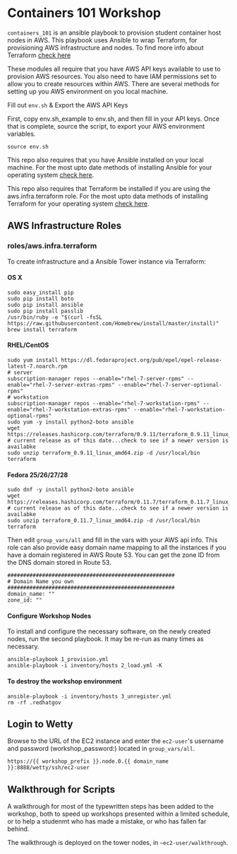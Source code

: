 # Containers 101 Workshop

`containers_101` is an ansible playbook to provision student container host nodes in AWS. This playbook uses Ansible to wrap Terraform, for provisioning AWS infrastructure and nodes. To find more info about Terraform [check here](https://www.terraform.io/docs/providers/aws/index.html)

These modules all require that you have AWS API keys available to use to provision AWS resources. You also need to have IAM permissions set to allow you to create resources within AWS. There are several methods for setting up you AWS environment on you local machine.

Fill out `env.sh` & Export the AWS API Keys

First, copy env.sh_example to env.sh, and then fill in your API keys.  Once that is complete, source the script, to export your AWS environment variables.

```
source env.sh
```

This repo also requires that you have Ansible installed on your local machine. For the most upto date methods of installing Ansible for your operating system [check here](http://docs.ansible.com/ansible/intro_installation.html).

This repo also requires that Terraform be installed if you are using the aws.infra.terraform role. For the most upto data methods of installing Terraform for your operating system [check here](https://www.terraform.io/downloads.html).

## AWS Infrastructure Roles

### roles/aws.infra.terraform

To create infrastructure and a Ansible Tower instance via Terraform:

#### OS X
```
sudo easy_install pip
sudo pip install boto
sudo pip install ansible
sudo pip install passlib
/usr/bin/ruby -e "$(curl -fsSL https://raw.githubusercontent.com/Homebrew/install/master/install)"
brew install terraform
```

#### RHEL/CentOS
```
sudo yum install https://dl.fedoraproject.org/pub/epel/epel-release-latest-7.noarch.rpm
# server
subscription-manager repos --enable="rhel-7-server-rpms" --enable="rhel-7-server-extras-rpms" --enable="rhel-7-server-optional-rpms"
# workstation
subscription-manager repos --enable="rhel-7-workstation-rpms" --enable="rhel-7-workstation-extras-rpms" --enable="rhel-7-workstation-optional-rpms"
sudo yum -y install python2-boto ansible
wget https://releases.hashicorp.com/terraform/0.9.11/terraform_0.9.11_linux_amd64.zip # current release as of this date...check to see if a newer version is availabke
sudo unzip terraform_0.9.11_linux_amd64.zip -d /usr/local/bin terraform
```

#### Fedora 25/26/27/28
```
sudo dnf -y install python2-boto ansible
wget https://releases.hashicorp.com/terraform/0.11.7/terraform_0.11.7_linux_amd64.zip # current release as of this date...check to see if a newer version is availabke
sudo unzip terraform_0.11.7_linux_amd64.zip -d /usr/local/bin terraform
```

Then edit `group_vars/all` and fill in the vars with your AWS api info. This role can also provide easy domain name mapping to all the instances if you have a domain registered in AWS Route 53.  You can get the zone ID from the DNS domain stored in Route 53.

```
#####################################################
# Domain Name you own
#####################################################
domain_name: ""
zone_id: ""
```

#### Configure Workshop Nodes

To install and configure the necessary software, on the newly created nodes, run the second playbook.  It may be re-run as many times as necessary.

```
ansible-playbook 1_provision.yml  
ansible-playbook -i inventory/hosts 2_load.yml -K
```

#### To destroy the workshop environment

```
ansible-playbook -i inventory/hosts 3_unregister.yml 
rm -rf .redhatgov
```

## Login to Wetty

Browse to the URL of the EC2 instance and enter the `ec2-user`'s username and password (workshop_password:) located in `group_vars/all`. 

```
https://{{ workshop_prefix }}.node.0.{{ domain_name }}:8888/wetty/ssh/ec2-user
```

## Walkthrough for Scripts

A walkthrough for most of the typewritten steps has been added to the workshop, both to speed up workshops presented within a limited schedule, or to help a studenmt who has made a mistake, or who has fallen far behind.

The walkthrough is deployed on the tower nodes, in `~ec2-user/walkthrough`.

